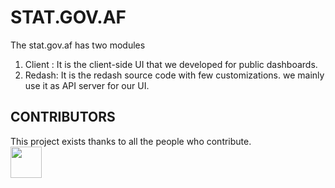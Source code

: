 # STAT.GOV.AF
The stat.gov.af has two modules
1. Client : It is the client-side UI that we developed for public dashboards.
2. Redash: It is the redash source code with few customizations. we mainly use it as API server for our UI.



## CONTRIBUTORS
This project exists thanks to all the people who contribute.  
<a href="https://github.com/nsia-infosys/ASIMS/graphs/contributors">
    <img src="https://avatars3.githubusercontent.com/u/6196491?s=460&amp;v=4" width="50" height="50"/>
</a>
